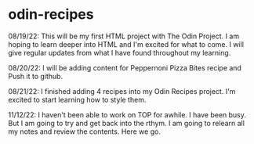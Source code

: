 # odin-recipes

08/19/22: This will be my first HTML project with The Odin Project. I am hoping to learn 
deeper into HTML and I'm excited for what to come. I will give regular updates from what I 
have found throughout my learning.

08/20/22: I will be adding content for Peppernoni Pizza Bites recipe and Push it to github.

08/21/22: I finished adding 4 recipes into my Odin Recipes project. I'm excited to start learning how to style them.

11/12/22: I haven't been able to work on TOP for awhile. I have been busy. But I am going to try and get back into the rthym. I am going to relearn all my notes and review the contents. Here we go.

